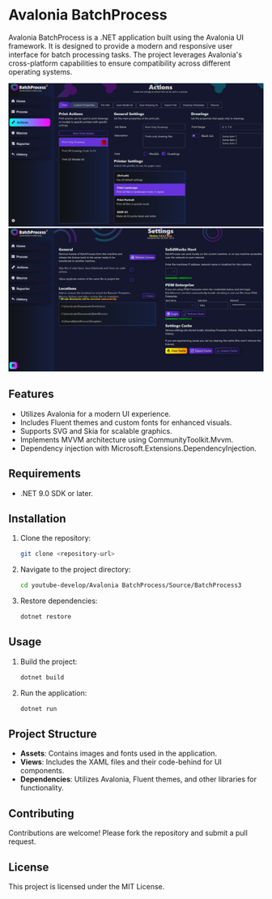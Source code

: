 # Avalonia BatchProcess
Avalonia BatchProcess is a .NET application built using the Avalonia UI framework. It is designed to provide a modern and responsive user interface for batch processing tasks. The project leverages Avalonia's cross-platform capabilities to ensure compatibility across different operating systems.

![Screenshot](https://github.com/alaedine-douak/avalonia-batch-process/blob/main/screenshots/action.png)
![Screenshot](https://github.com/alaedine-douak/avalonia-batch-process/blob/main/screenshots/settings.png)


## Features
- Utilizes Avalonia for a modern UI experience.
- Includes Fluent themes and custom fonts for enhanced visuals.
- Supports SVG and Skia for scalable graphics.
- Implements MVVM architecture using CommunityToolkit.Mvvm.
- Dependency injection with Microsoft.Extensions.DependencyInjection.

## Requirements
- .NET 9.0 SDK or later.

## Installation
1. Clone the repository:
   ```bash
   git clone <repository-url>
   ```
2. Navigate to the project directory:
   ```bash
   cd youtube-develop/Avalonia BatchProcess/Source/BatchProcess3
   ```
3. Restore dependencies:
   ```bash
   dotnet restore
   ```

## Usage
1. Build the project:
   ```bash
   dotnet build
   ```
2. Run the application:
   ```bash
   dotnet run
   ```

## Project Structure
- **Assets**: Contains images and fonts used in the application.
- **Views**: Includes the XAML files and their code-behind for UI components.
- **Dependencies**: Utilizes Avalonia, Fluent themes, and other libraries for functionality.

## Contributing
Contributions are welcome! Please fork the repository and submit a pull request.

## License
This project is licensed under the MIT License.
